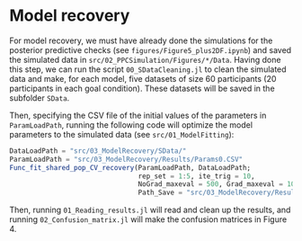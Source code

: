 # Model recovery

For model recovery, we must have already done the simulations for the posterior predictive checks (see `figures/Figure5_plus2DF.ipynb`) and saved the simulated data in `src/02_PPCSimulation/Figures/*/Data`.
Having done this step, we can run the script `00_SDataCleaning.jl` to clean the simulated data and make, for each model, five datasets of size 60 participants (20 participants in each goal condition). 
These datasets will be saved in the subfolder `SData`.

Then, specifying the CSV file of the initial values of the parameters in `ParamLoadPath`, running the following code will optimize the model parameters to the simulated data (see `src/01_ModelFitting`):
```julia
DataLoadPath = "src/03_ModelRecovery/SData/"
ParamLoadPath = "src/03_ModelRecovery/Results/Params0.CSV"
Func_fit_shared_pop_CV_recovery(ParamLoadPath, DataLoadPath; 
                                rep_set = 1:5, ite_trig = 10,
                                NoGrad_maxeval = 500, Grad_maxeval = 10000,
                                Path_Save = "src/03_ModelRecovery/Results/")
```
Then, running `01_Reading_results.jl` will read and clean up the results, and running `02_Confusion_matrix.jl` will make the confusion matrices in Figure 4.

